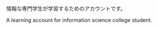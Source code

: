情報な専門学生が学習するためのアカウントです。

A learning account for information science college student.

<!---
aiueo6614/aiueo6614 is a ✨ special ✨ repository because its `README.md` (this file) appears on your GitHub profile.
You can click the Preview link to take a look at your changes.
--->
